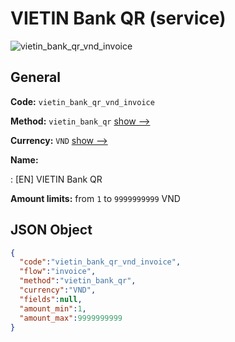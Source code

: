 
# VIETIN Bank QR (service) 
![vietin_bank_qr_vnd_invoice](https://static.openfintech.io/payment_methods/vietin_bank_qr_vnd_invoice/logo.svg?w=400&c=v0.59.26#w200)  

## General 
 
**Code:** `vietin_bank_qr_vnd_invoice` 
 
**Method:** `vietin_bank_qr` 
 [show -->](/payment-methods/vietin_bank_qr/) 
 
**Currency:** `VND` [show -->](/currencies/VND/) 
 
**Name:** 
 
:	[EN] VIETIN Bank QR 
 
**Amount limits:** from `1` to `9999999999` VND 

## JSON Object 

```json
{
  "code":"vietin_bank_qr_vnd_invoice",
  "flow":"invoice",
  "method":"vietin_bank_qr",
  "currency":"VND",
  "fields":null,
  "amount_min":1,
  "amount_max":9999999999
}
```  
